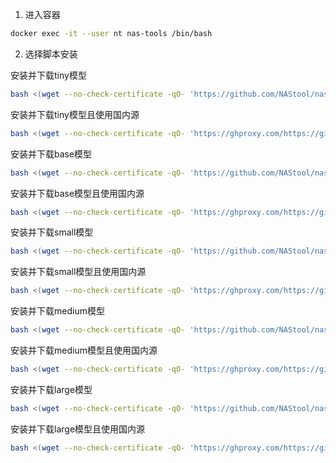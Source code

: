 1. 进入容器

```bash
docker exec -it --user nt nas-tools /bin/bash
```

2. 选择脚本安装

安装并下载tiny模型
```bash
bash <(wget --no-check-certificate -qO- 'https://github.com/NAStool/nas-tools-builder/raw/main/script/AutoSub/whisper.cpp/install') tiny
```

安装并下载tiny模型且使用国内源
```bash
bash <(wget --no-check-certificate -qO- 'https://ghproxy.com/https://github.com/NAStool/nas-tools-builder/raw/main/script/AutoSub/whisper.cpp/install') tiny cn
```

安装并下载base模型
```bash
bash <(wget --no-check-certificate -qO- 'https://github.com/NAStool/nas-tools-builder/raw/main/script/AutoSub/whisper.cpp/install') base
```

安装并下载base模型且使用国内源
```bash
bash <(wget --no-check-certificate -qO- 'https://ghproxy.com/https://github.com/NAStool/nas-tools-builder/raw/main/script/AutoSub/whisper.cpp/install') base cn
```

安装并下载small模型
```bash
bash <(wget --no-check-certificate -qO- 'https://github.com/NAStool/nas-tools-builder/raw/main/script/AutoSub/whisper.cpp/install') small
```

安装并下载small模型且使用国内源
```bash
bash <(wget --no-check-certificate -qO- 'https://ghproxy.com/https://github.com/NAStool/nas-tools-builder/raw/main/script/AutoSub/whisper.cpp/install') small cn
```

安装并下载medium模型
```bash
bash <(wget --no-check-certificate -qO- 'https://github.com/NAStool/nas-tools-builder/raw/main/script/AutoSub/whisper.cpp/install') medium
```

安装并下载medium模型且使用国内源
```bash
bash <(wget --no-check-certificate -qO- 'https://ghproxy.com/https://github.com/NAStool/nas-tools-builder/raw/main/script/AutoSub/whisper.cpp/install') medium cn
```

安装并下载large模型
```bash
bash <(wget --no-check-certificate -qO- 'https://github.com/NAStool/nas-tools-builder/raw/main/script/AutoSub/whisper.cpp/install') large
```

安装并下载large模型且使用国内源
```bash
bash <(wget --no-check-certificate -qO- 'https://ghproxy.com/https://github.com/NAStool/nas-tools-builder/raw/main/script/AutoSub/whisper.cpp/install') large cn
```
